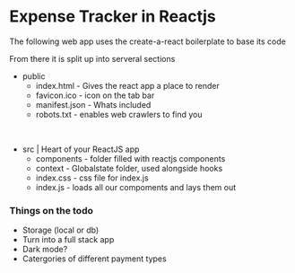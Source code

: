 # Expense Tracker in Reactjs

The following web app uses the create-a-react boilerplate to base its code

From there it is split up into serveral sections 

- public
    - index.html - Gives the react app a place to render
    - favicon.ico - icon on the tab bar
    - manifest.json - Whats included
    - robots.txt - enables web crawlers to find you

<br></be>
- src | Heart of your ReactJS app
    - components - folder filled with reactjs components
    - context - Globalstate folder, used alongside hooks
    - index.css - css file for index.js
    - index.js - loads all our compoments and lays them out


### Things on the todo

- Storage (local or db)
- Turn into a full stack app 
- Dark mode?
- Catergories of different payment types